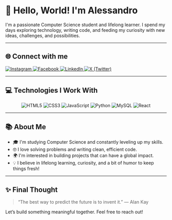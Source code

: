 # 👋 Hello, World! I'm Alessandro

I'm a passionate Computer Science student and lifelong learner. I spend my days exploring technology, writing code, and feeding my curiosity with new ideas, challenges, and possibilities.

---

## 🌐 Connect with me

<a href="https://www.instagram.com/yourusername" target="_blank">
  <img src="https://img.shields.io/badge/Instagram-%23E4405F?style=for-the-badge&logo=instagram&logoColor=white" alt="Instagram"/>
</a>
<a href="https://www.facebook.com/yourusername" target="_blank">
  <img src="https://img.shields.io/badge/Facebook-%231877F2?style=for-the-badge&logo=facebook&logoColor=white" alt="Facebook"/>
</a>
<a href="https://www.linkedin.com/in/yourusername" target="_blank">
  <img src="https://img.shields.io/badge/LinkedIn-%230077B5?style=for-the-badge&logo=linkedin&logoColor=white" alt="LinkedIn"/>
</a>
<a href="https://x.com/yourusername" target="_blank">
  <img src="https://img.shields.io/badge/X-%23000000?style=for-the-badge&logo=x&logoColor=white" alt="X (Twitter)"/>
</a>

---

## 💻 Technologies I Work With

<p align="center">
  <img src="https://img.shields.io/badge/HTML5-E34F26?style=for-the-badge&logo=html5&logoColor=white" alt="HTML5" />
  <img src="https://img.shields.io/badge/CSS3-1572B6?style=for-the-badge&logo=css3&logoColor=white" alt="CSS3" />
  <img src="https://img.shields.io/badge/JavaScript-F7DF1E?style=for-the-badge&logo=javascript&logoColor=black" alt="JavaScript" />
  <img src="https://img.shields.io/badge/Python-3776AB?style=for-the-badge&logo=python&logoColor=white" alt="Python" />
  <img src="https://img.shields.io/badge/MySQL-4479A1?style=for-the-badge&logo=mysql&logoColor=white" alt="MySQL" />
  <img src="https://img.shields.io/badge/React-20232A?style=for-the-badge&logo=react&logoColor=61DAFB" alt="React" />
</p>

---

## 📚 About Me

- 🎓 I'm studying Computer Science and constantly leveling up my skills.
- 🤓 I love solving problems and writing clean, efficient code.
- 🌍 I'm interested in building projects that can have a global impact.
- 💡 I believe in lifelong learning, curiosity, and a bit of humor to keep things fresh!

---

## ✨ Final Thought

> “The best way to predict the future is to invent it.” — Alan Kay

Let’s build something meaningful together. Feel free to reach out!

